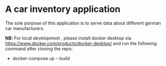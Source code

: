 # A car inventory application

The sole purpose of this application is to serve data about different german car manufacturers.

**NB:** For local development ,  please install docker desktop via https://www.docker.com/products/docker-desktop/ and run the following command after cloning the repo:
 - docker-compose up --build
